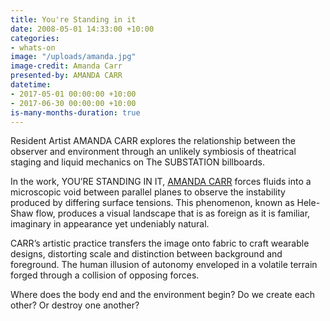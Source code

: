 ```yaml
---
title: You're Standing in it
date: 2008-05-01 14:33:00 +10:00
categories:
- whats-on
image: "/uploads/amanda.jpg"
image-credit: Amanda Carr
presented-by: AMANDA CARR
datetime:
- 2017-05-01 00:00:00 +10:00
- 2017-06-30 00:00:00 +10:00
is-many-months-duration: true
---
```


Resident Artist AMANDA CARR explores the relationship between the observer and environment through an unlikely symbiosis of theatrical staging and liquid mechanics on The SUBSTATION billboards.

In the work, YOU’RE STANDING IN IT, [AMANDA CARR](http://amandacarrcreative.com/) forces fluids into a microscopic void between parallel planes to observe the instability produced by differing surface tensions. This phenomenon, known as Hele-Shaw flow, produces a visual landscape that is as foreign as it is familiar, imaginary in appearance yet undeniably natural.

CARR’s artistic practice transfers the image onto fabric to craft wearable designs, distorting scale and distinction between background and foreground. The human illusion of autonomy enveloped in a volatile terrain forged through a collision of opposing forces.

Where does the body end and the environment begin? Do we create each other? Or destroy one another?